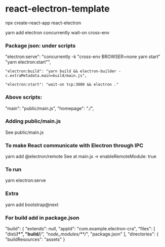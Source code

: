 # react-electron-template

npx create-react-app react-electron

yarn add electron concurrently wait-on cross-env


### Package json: under scripts
   "electron:serve": "concurrently -k \"cross-env BROWSER=none yarn start\" \"yarn electron:start\"",
   
    "electron:build": "yarn build && electron-builder -c.extraMetadata.main=build/main.js",
    
    "electron:start": "wait-on tcp:3000 && electron ."


### Above scripts:
 "main": "public/main.js",
  "homepage": "./",
  
### Adding public/main.js
See public/main.js
  
### To make React communicate with Electron through IPC
yarn add @electron/remote
See at main.js -> enableRemoteModule: true


### To run
yarn electron:serve

### Extra
yarn add bootstrap@next

### For build add in package.json
"build": {
    "extends": null,
    "appId": "com.example.electron-cra",
    "files": [
      "dist/**/*",
      "build/**/*",
      "node_modules/**/*",
      "package.json"
    ],
    "directories": {
      "buildResources": "assets"
    }
    


